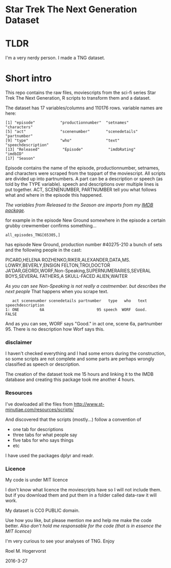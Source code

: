Star Trek The Next Generation Dataset
================

TLDR
====

I'm a very nerdy person. I made a TNG dataset.

Short intro
===========

This repo contains the raw files, moviescripts from the sci-fi series Star Trek The Next Generation, R scripts to transform them and a dataset.

The dataset has 17 variables/columns and 110176 rows. variable names are here:

    [1] "episode"           "productionnumber"  "setnames"          "characters"       
    [5] "act"               "scenenumber"       "scenedetails"      "partnumber"       
    [9] "type"              "who"               "text"              "speechdescription"
    [13] "Released"          "Episode"           "imdbRating"        "imdbID"           
    [17] "Season"

Episode contains the name of the episode, productionnumber, setnames, and characters were scraped from the toppart of the moviescript. All scripts are divided up into partnumbers. A part can be a description or speech (as told by the TYPE variable). speech and descriptions over multiple lines is put together. ACT, SCENENUMBER, PARTNUMBER tell you what follows what and where in the episode this happened.

*The variables from Released to the Season are imports from my [IMDB package](https://github.com/RMHogervorst/imdb).*

for example in the episode New Ground somewhere in the episode a certain grubby crewmember confirms something...

    all_episodes_TNG[65305,]

has episode New Ground, production number \#40275-210 a bunch of sets and the following people in the cast:

PICARD,HELENA ROZHENKO,RIKER,ALEXANDER,DATA,MS. LOWRY,BEVERLY,ENSIGN FELTON,TROI,DOCTOR JA'DAR,GEORDI,WORF,Non-Speaking,SUPERNUMERARIES,SEVERAL BOYS,SEVERAL FATHERS,A SKULL-FACED ALIEN,WAITER

*As you can see Non-Speaking is not really a castmember. but describes the next people* That happens when you scrape text.

       act scenenumber scenedetails partnumber   type   who   text speechdescription
    1: ONE         6A                       95 speech  WORF  Good.             FALSE

And as you can see, WORF says "Good." in act one, scene 6a, partnumber 95. There is no description how Worf says this.

### disclaimer

I haven't checked everything and I had some errors during the construction, so some scripts are not complete and some parts are perhaps wrongly classified as speech or description.

The creation of the dataset took me 15 hours and linking it to the IMDB database and creating this package took me another 4 hours.

### Resources

I've dowloaded all the files from <http://www.st-minutiae.com/resources/scripts/>

And discovered that the scripts (mostly...) follow a convention of

-   one tab for descriptions
-   three tabs for what people say
-   five tabs for who says things
-   etc

I have used the packages dplyr and readr.

### Licence

My code is under MIT licence

I don't know what licence the moviescripts have so I will not include them. but if you download them and put them in a folder called data-raw it will work.

My dataset is CC0 PUBLIC domain.

Use how you like, but please mention me and help me make the code better. *Also don't hold me responsable for the code (that is in essence the MIT licence)*

I'm very curious to see your analyses of TNG. Enjoy

Roel M. Hogervorst

2016-3-27
